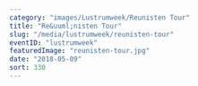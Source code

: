 ```yaml
---
category: "images/Lustrumweek/Reunisten Tour"
title: "Re&uuml;nisten Tour"
slug: "/media/lustrumweek/reunisten-tour"
eventID: "lustrumweek"
featuredImage: "reunisten-tour.jpg"
date: "2018-05-09"
sort: 330
---
```

